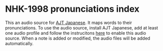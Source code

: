 # NHK-1998 pronunciations index

This an audio source for [AJT Japanese](https://ankiweb.net/shared/info/1344485230).
It maps words to their pronunciations.
To use the audio source,
install AJT Japanese,
add at least one audio profile
and follow the instrucitons [here](https://tatsumoto-ren.github.io/blog/anki-japanese-support.html#audio-files)
to enable this audio source.
When a note is added or modified, the audio files will be added automatically.
